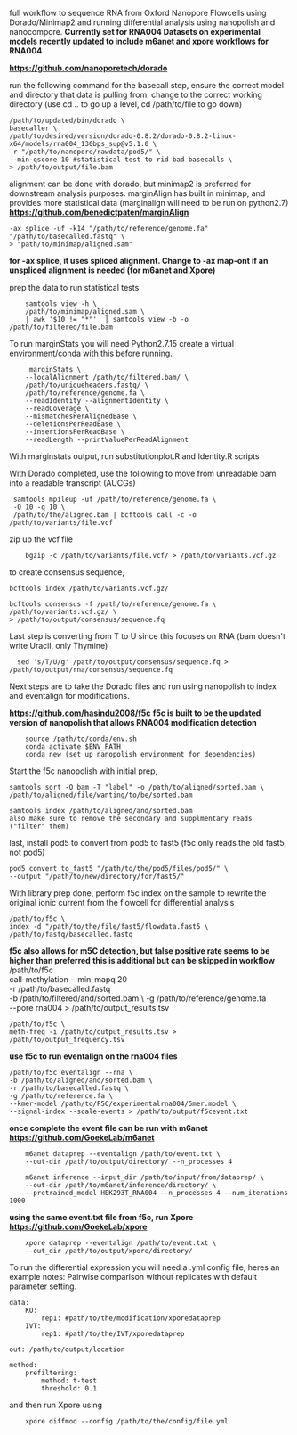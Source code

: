 full workflow to sequence RNA from Oxford Nanopore Flowcells using Dorado/Minimap2 and running differential analysis using nanopolish and nanocompore.
**Currently set for RNA004 Datasets on experimental models**
**recently updated to include m6anet and xpore workflows for RNA004**

**https://github.com/nanoporetech/dorado**

run the following command for the basecall step, ensure the correct model and directory that data is pulling from.
change to the correct working directory (use cd .. to go up a level, cd /path/to/file to go down)

    /path/to/updated/bin/dorado \
    basecaller \
    /path/to/desired/version/dorado-0.8.2/dorado-0.8.2-linux-x64/models/rna004_130bps_sup@v5.1.0 \
    -r "/path/to/nanopore/rawdata/pod5/" \
    --min-qscore 10 #statistical test to rid bad basecalls \
    > /path/to/output/file.bam

alignment can be done with dorado, but minimap2 is preferred for downstream analysis purposes.
marginAlign has built in minimap, and provides more statistical data (marginalign will need to be run on python2.7)
**https://github.com/benedictpaten/marginAlign**

    -ax splice -uf -k14 "/path/to/reference/genome.fa"     "/path/to/basecalled.fastq" \
    > "path/to/minimap/aligned.sam"

**for -ax splice, it uses spliced alignment. Change to -ax map-ont if an unspliced alignment is needed (for m6anet and Xpore)**

prep the data to run statistical tests
       
        samtools view -h \
        /path/to/minimap/aligned.sam \
        | awk '$10 != "*"'  | samtools view -b -o             /path/to/filtered/file.bam 
  
To run marginStats you will need Python2.7.15 
create a virtual environment/conda with this before running.

         marginStats \
        --localAlignment /path/to/filtered.bam/ \
        /path/to/uniqueheaders.fastq/ \
        /path/to/reference/genome.fa \
        --readIdentity --alignmentIdentity \ 
        --readCoverage \
        --mismatchesPerAlignedBase \
        --deletionsPerReadBase \
        --insertionsPerReadBase \
        --readLength --printValuePerReadAlignment 
        
With marginstats output, run substitutionplot.R and Identity.R scripts

With Dorado completed, use the following to move from unreadable bam into a readable transcript (AUCGs)

     samtools mpileup -uf /path/to/reference/genome.fa \
     -Q 10 -q 10 \
     /path/to/the/aligned.bam | bcftools call -c -o /path/to/variants/file.vcf

zip up the vcf file

        bgzip -c /path/to/variants/file.vcf/ > /path/to/variants.vcf.gz

to create consensus sequence, 

    bcftools index /path/to/variants.vcf.gz/

    bcftools consensus -f /path/to/reference/genome.fa \
    /path/to/variants.vcf.gz/ \
    > /path/to/output/consensus/sequence.fq

Last step is converting from T to U since this focuses on RNA (bam doesn't write Uracil, only Thymine)

      sed 's/T/U/g' /path/to/output/consensus/sequence.fq > /path/to/output/rna/consensus/sequence.fq

Next steps are to take the Dorado files and run using nanopolish to index and eventalign for modifications.

**https://github.com/hasindu2008/f5c**
**f5c is built to be the updated version of nanopolish that allows RNA004 modification detection**

        source /path/to/conda/env.sh
        conda activate $ENV_PATH
        conda new (set up nanopolish environment for dependencies)

Start the f5c nanopolish with initial prep,

    samtools sort -O bam -T "label" -o /path/to/aligned/sorted.bam \
    /path/to/aligned/file/wanting/to/be/sorted.bam

    samtools index /path/to/aligned/and/sorted.bam
    also make sure to remove the secondary and supplmentary reads ("filter" them)

last, install pod5 to convert from pod5 to fast5 (f5c only reads the old fast5, not pod5)

    pod5 convert to_fast5 "/path/to/the/pod5/files/pod5/" \
    --output "/path/to/new/directory/for/fast5/"
    
With library prep done, perform f5c index on the sample to rewrite the original ionic current from the flowcell for differential analysis

    /path/to/f5c \
    index -d "/path/to/the/file/fast5/flowdata.fast5 \
    /path/to/fastq/basecalled.fastq

**f5c also allows for m5C detection, but false positive rate seems to be higher than preferred**
**this is additional but can be skipped in workflow**
    /path/to/f5c \
    call-methylation --min-mapq 20 \
    -r /path/to/basecalled.fastq \
    -b /path/to/filtered/and/sorted.bam \ 
    -g /path/to/reference/genome.fa \
    --pore rna004 > /path/to/output_results.tsv

    /path/to/f5c \
    meth-freq -i /path/to/output_results.tsv > /path/to/output_frequency.tsv

**use f5c to run eventalign on the rna004 files**

    /path/to/f5c eventalign --rna \
    -b /path/to/aligned/and/sorted.bam \
    -r /path/to/basecalled.fastq \
    -g /path/to/reference.fa \
    --kmer-model /path/to/F5C/experimentalrna004/5mer.model \
    --signal-index --scale-events > /path/to/output/f5cevent.txt

**once complete the event file can be run with m6anet**
**https://github.com/GoekeLab/m6anet**

        m6anet dataprep --eventalign /path/to/event.txt \
        --out-dir /path/to/output/directory/ --n_processes 4 

        m6anet inference --input_dir /path/to/input/from/dataprep/ \
        --out-dir /path/to/m6anet/inference/directory/ \
        --pretrained_model HEK293T_RNA004 --n_processes 4 --num_iterations 1000

**using the same event.txt file from f5c, run Xpore**
**https://github.com/GoekeLab/xpore**

        xpore dataprep --eventalign /path/to/event.txt \
        --out_dir /path/to/output/xpore/directory/

To run the differential expression you will need a .yml config file, heres an example
        notes: Pairwise comparison without replicates with default parameter setting.

    data:
        KO:
            rep1: #path/to/the/modification/xporedataprep
        IVT:
            rep1: #path/to/the/IVT/xporedataprep
        
    out: /path/to/output/location

    method:
        prefiltering:
            method: t-test
            threshold: 0.1

and then run Xpore using
        
        xpore diffmod --config /path/to/the/config/file.yml
        
